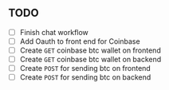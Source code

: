 TODO
----

- [ ] Finish chat workflow
- [ ] Add Oauth to front end for Coinbase
- [ ] Create `GET` coinbase btc wallet on frontend
- [ ] Create `GET` coinbase btc wallet on backend
- [ ] Create `POST` for sending btc on frontend
- [ ] Create `POST` for sending btc on backend
